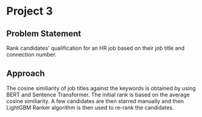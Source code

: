 # Project 3

## Problem Statement
Rank candidates' qualification for an HR job based on their job title and connection number. 

## Approach
The cosine similiarity of job titles against the keywords is obtained by using BERT and Sentence Transformer. The initial rank is based on the average cosine similiarity. A few candidates are then starred manually and then LightGBM Ranker algorithm is then used to re-rank the candidates.
